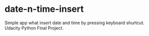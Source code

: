 # date-n-time-insert
Simple app what insert date and time by pressing keyboard shurtcut. Udacity Python Final Project.
